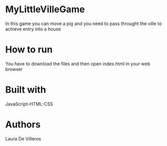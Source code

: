 # MyLittleVilleGame
In this game you can move a pig and you need to pass throught the ville to achieve entry into a house

# How to run
You have to download the files and then open index.html in your web browser

# Built with
JavaScript-HTML-CSS

# Authors
Laura De Villeros
